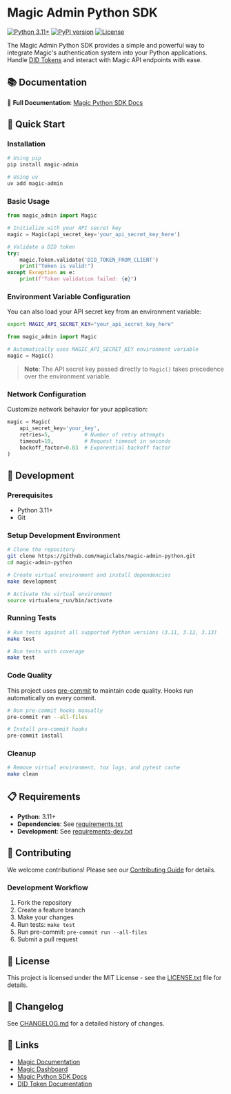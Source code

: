 # Magic Admin Python SDK

[![Python 3.11+](https://img.shields.io/badge/python-3.11+-blue.svg)](https://www.python.org/downloads/)
[![PyPI version](https://badge.fury.io/py/magic-admin.svg)](https://badge.fury.io/py/magic-admin)
[![License](https://img.shields.io/badge/license-MIT-green.svg)](LICENSE.txt)

The Magic Admin Python SDK provides a simple and powerful way to integrate Magic's authentication system into your Python applications. Handle [DID Tokens](https://docs.magic.link/embedded-wallets/authentication/features/decentralized-id#decentralized-id-did-tokens) and interact with Magic API endpoints with ease.

## 📚 Documentation

📖 **Full Documentation**: [Magic Python SDK Docs](https://docs.magic.link/embedded-wallets/sdk/server-side/python)

## 🚀 Quick Start

### Installation

```bash
# Using pip
pip install magic-admin

# Using uv
uv add magic-admin
```

### Basic Usage

```python
from magic_admin import Magic

# Initialize with your API secret key
magic = Magic(api_secret_key='your_api_secret_key_here')

# Validate a DID token
try:
    magic.Token.validate('DID_TOKEN_FROM_CLIENT')
    print("Token is valid!")
except Exception as e:
    print(f"Token validation failed: {e}")
```

### Environment Variable Configuration

You can also load your API secret key from an environment variable:

```bash
export MAGIC_API_SECRET_KEY="your_api_secret_key_here"
```

```python
from magic_admin import Magic

# Automatically uses MAGIC_API_SECRET_KEY environment variable
magic = Magic()
```

> **Note**: The API secret key passed directly to `Magic()` takes precedence over the environment variable.

### Network Configuration

Customize network behavior for your application:

```python
magic = Magic(
    api_secret_key='your_key',
    retries=5,           # Number of retry attempts
    timeout=10,          # Request timeout in seconds
    backoff_factor=0.03  # Exponential backoff factor
)
```

## 🔧 Development

### Prerequisites

- Python 3.11+
- Git

### Setup Development Environment

```bash
# Clone the repository
git clone https://github.com/magiclabs/magic-admin-python.git
cd magic-admin-python

# Create virtual environment and install dependencies
make development

# Activate the virtual environment
source virtualenv_run/bin/activate
```

### Running Tests

```bash
# Run tests against all supported Python versions (3.11, 3.12, 3.13)
make test

# Run tests with coverage
make test
```

### Code Quality

This project uses [pre-commit](https://pre-commit.com/) to maintain code quality. Hooks run automatically on every commit.

```bash
# Run pre-commit hooks manually
pre-commit run --all-files

# Install pre-commit hooks
pre-commit install
```

### Cleanup

```bash
# Remove virtual environment, tox logs, and pytest cache
make clean
```

## 📋 Requirements

- **Python**: 3.11+
- **Dependencies**: See [requirements.txt](requirements.txt)
- **Development**: See [requirements-dev.txt](requirements-dev.txt)

## 🤝 Contributing

We welcome contributions! Please see our [Contributing Guide](CONTRIBUTING.md) for details.

### Development Workflow

1. Fork the repository
2. Create a feature branch
3. Make your changes
4. Run tests: `make test`
5. Run pre-commit: `pre-commit run --all-files`
6. Submit a pull request

## 📄 License

This project is licensed under the MIT License - see the [LICENSE.txt](LICENSE.txt) file for details.

## 📝 Changelog

See [CHANGELOG.md](CHANGELOG.md) for a detailed history of changes.

## 🔗 Links

- [Magic Documentation](https://docs.magic.link)
- [Magic Dashboard](https://dashboard.magic.link)
- [Magic Python SDK Docs](https://docs.magic.link/embedded-wallets/sdk/server-side/python)
- [DID Token Documentation](https://docs.magic.link/embedded-wallets/authentication/features/decentralized-id#decentralized-id-did-tokens)
